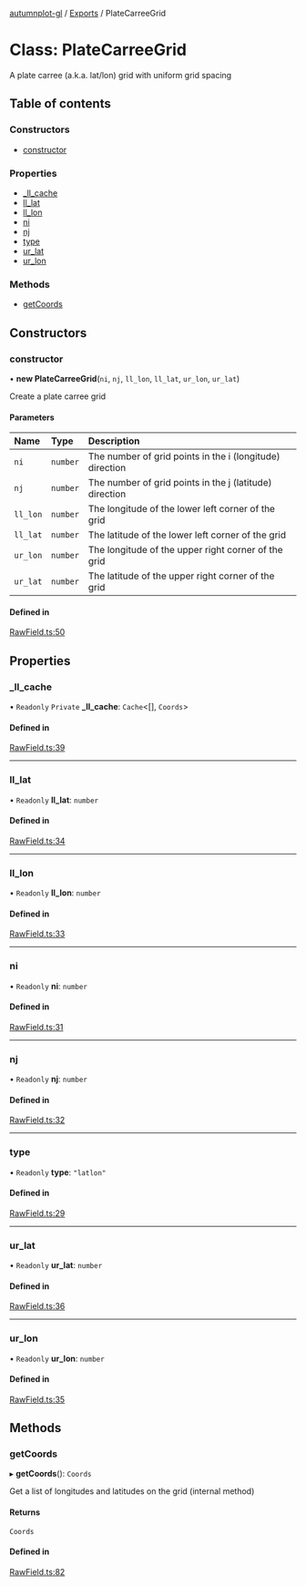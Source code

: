 [autumnplot-gl](../README.md) / [Exports](../modules.md) / PlateCarreeGrid

# Class: PlateCarreeGrid

A plate carree (a.k.a. lat/lon) grid with uniform grid spacing

## Table of contents

### Constructors

- [constructor](PlateCarreeGrid.md#constructor)

### Properties

- [\_ll\_cache](PlateCarreeGrid.md#_ll_cache)
- [ll\_lat](PlateCarreeGrid.md#ll_lat)
- [ll\_lon](PlateCarreeGrid.md#ll_lon)
- [ni](PlateCarreeGrid.md#ni)
- [nj](PlateCarreeGrid.md#nj)
- [type](PlateCarreeGrid.md#type)
- [ur\_lat](PlateCarreeGrid.md#ur_lat)
- [ur\_lon](PlateCarreeGrid.md#ur_lon)

### Methods

- [getCoords](PlateCarreeGrid.md#getcoords)

## Constructors

### constructor

• **new PlateCarreeGrid**(`ni`, `nj`, `ll_lon`, `ll_lat`, `ur_lon`, `ur_lat`)

Create a plate carree grid

#### Parameters

| Name | Type | Description |
| :------ | :------ | :------ |
| `ni` | `number` | The number of grid points in the i (longitude) direction |
| `nj` | `number` | The number of grid points in the j (latitude) direction |
| `ll_lon` | `number` | The longitude of the lower left corner of the grid |
| `ll_lat` | `number` | The latitude of the lower left corner of the grid |
| `ur_lon` | `number` | The longitude of the upper right corner of the grid |
| `ur_lat` | `number` | The latitude of the upper right corner of the grid |

#### Defined in

[RawField.ts:50](https://github.com/tsupinie/autumnplot-gl/blob/3306c37/src/RawField.ts#L50)

## Properties

### \_ll\_cache

• `Readonly` `Private` **\_ll\_cache**: `Cache`<[], `Coords`\>

#### Defined in

[RawField.ts:39](https://github.com/tsupinie/autumnplot-gl/blob/3306c37/src/RawField.ts#L39)

___

### ll\_lat

• `Readonly` **ll\_lat**: `number`

#### Defined in

[RawField.ts:34](https://github.com/tsupinie/autumnplot-gl/blob/3306c37/src/RawField.ts#L34)

___

### ll\_lon

• `Readonly` **ll\_lon**: `number`

#### Defined in

[RawField.ts:33](https://github.com/tsupinie/autumnplot-gl/blob/3306c37/src/RawField.ts#L33)

___

### ni

• `Readonly` **ni**: `number`

#### Defined in

[RawField.ts:31](https://github.com/tsupinie/autumnplot-gl/blob/3306c37/src/RawField.ts#L31)

___

### nj

• `Readonly` **nj**: `number`

#### Defined in

[RawField.ts:32](https://github.com/tsupinie/autumnplot-gl/blob/3306c37/src/RawField.ts#L32)

___

### type

• `Readonly` **type**: ``"latlon"``

#### Defined in

[RawField.ts:29](https://github.com/tsupinie/autumnplot-gl/blob/3306c37/src/RawField.ts#L29)

___

### ur\_lat

• `Readonly` **ur\_lat**: `number`

#### Defined in

[RawField.ts:36](https://github.com/tsupinie/autumnplot-gl/blob/3306c37/src/RawField.ts#L36)

___

### ur\_lon

• `Readonly` **ur\_lon**: `number`

#### Defined in

[RawField.ts:35](https://github.com/tsupinie/autumnplot-gl/blob/3306c37/src/RawField.ts#L35)

## Methods

### getCoords

▸ **getCoords**(): `Coords`

Get a list of longitudes and latitudes on the grid (internal method)

#### Returns

`Coords`

#### Defined in

[RawField.ts:82](https://github.com/tsupinie/autumnplot-gl/blob/3306c37/src/RawField.ts#L82)
